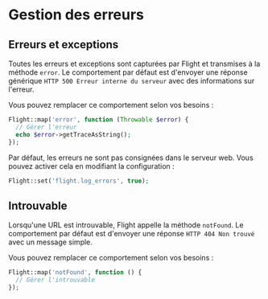 # Gestion des erreurs

## Erreurs et exceptions

Toutes les erreurs et exceptions sont capturées par Flight et transmises à la méthode `error`.
Le comportement par défaut est d'envoyer une réponse générique `HTTP 500 Erreur interne du serveur`
avec des informations sur l'erreur.

Vous pouvez remplacer ce comportement selon vos besoins :

```php
Flight::map('error', function (Throwable $error) {
  // Gérer l'erreur
  echo $error->getTraceAsString();
});
```

Par défaut, les erreurs ne sont pas consignées dans le serveur web. Vous pouvez activer cela en
modifiant la configuration :

```php
Flight::set('flight.log_errors', true);
```

## Introuvable

Lorsqu'une URL est introuvable, Flight appelle la méthode `notFound`. Le comportement par défaut
est d'envoyer une réponse `HTTP 404 Non trouvé` avec un message simple.

Vous pouvez remplacer ce comportement selon vos besoins :

```php
Flight::map('notFound', function () {
  // Gérer l'introuvable
});
```